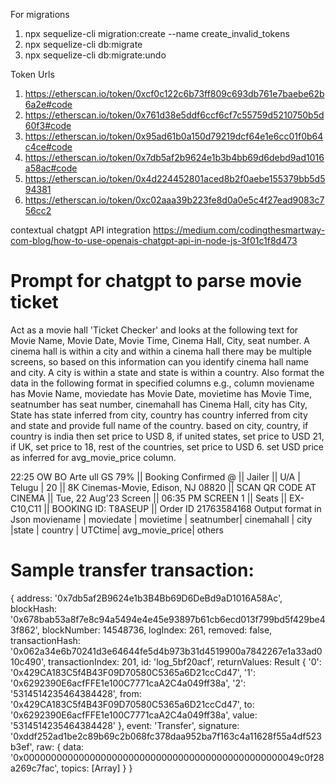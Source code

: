 For migrations

1. npx sequelize-cli migration:create --name create_invalid_tokens
2. npx sequelize-cli db:migrate
3. npx sequelize-cli db:migrate:undo

Token Urls

1. https://etherscan.io/token/0xcf0c122c6b73ff809c693db761e7baebe62b6a2e#code
2. https://etherscan.io/token/0x761d38e5ddf6ccf6cf7c55759d5210750b5d60f3#code
3. https://etherscan.io/token/0x95ad61b0a150d79219dcf64e1e6cc01f0b64c4ce#code
4. https://etherscan.io/token/0x7db5af2b9624e1b3b4bb69d6debd9ad1016a58ac#code
5. https://etherscan.io/token/0x4d224452801aced8b2f0aebe155379bb5d594381
6. https://etherscan.io/token/0xc02aaa39b223fe8d0a0e5c4f27ead9083c756cc2

contextual chatgpt API integration
https://medium.com/codingthesmartway-com-blog/how-to-use-openais-chatgpt-api-in-node-js-3f01c1f8d473

# Prompt for chatgpt to parse movie ticket

Act as a movie hall 'Ticket Checker' and looks at the following text for Movie Name, Movie Date, Movie Time, Cinema Hall, City, seat number. A cinema hall is within a city and within a cinema hall there may be multiple screens, so based on this information can you identify cinema hall name and city. A city is within a state and state is within a country. Also format the data in the following format in specified columns e.g., column moviename has Movie Name, moviedate has Movie Date, movietime has Movie Time, seatnumber has seat number, cinemahall has Cinema Hall, city has City, State has state inferred from city, country has country inferred from city and state and provide full name of the country. based on city, country, if country is india then set price to USD 8, if united states, set price to USD 21, if UK, set price to 18, rest of the countries, set price to USD 6. set USD price as inferred for avg_movie_price column.

22:25 OW BO Arte ull GS 79% || Booking Confirmed @ || Jailer || U/A | Telugu | 20 || 8K Cinemas-Movie, Edison, NJ 08820 || SCAN QR CODE AT CINEMA || Tue, 22 Aug'23 Screen || 06:35 PM SCREEN 1 || Seats || EX-C10,C11 || BOOKING ID: T8ASEUP || Order ID 21763584168
Output format in Json
moviename | moviedate | movietime | seatnumber| cinemahall | city |state | country | UTCtime| avg_movie_price| others

# Sample transfer transaction:

{
address: '0x7db5af2B9624e1b3B4Bb69D6DeBd9aD1016A58Ac',
blockHash: '0x678bab53a8f7e8c94a5494e4e45e93897b61cb6ecd013f799bd5f429be43f862',
blockNumber: 14548736,
logIndex: 261,
removed: false,
transactionHash: '0x062a34e6b70241d3e64644fe5d4b973b31d4519900a7842267e1a33ad010c490',
transactionIndex: 201,
id: 'log_5bf20acf',
returnValues: Result {
'0': '0x429CA183C5f4B43F09D70580C5365a6D21ccCd47',
'1': '0x6292390E6acfFFE1e100C7771caA2C4a049ff38a',
'2': '5314514235464384428',
from: '0x429CA183C5f4B43F09D70580C5365a6D21ccCd47',
to: '0x6292390E6acfFFE1e100C7771caA2C4a049ff38a',
value: '5314514235464384428'
},
event: 'Transfer',
signature: '0xddf252ad1be2c89b69c2b068fc378daa952ba7f163c4a11628f55a4df523b3ef',
raw: {
data: '0x00000000000000000000000000000000000000000000000049c0f28a269c7fac',
topics: [Array]
}
}
